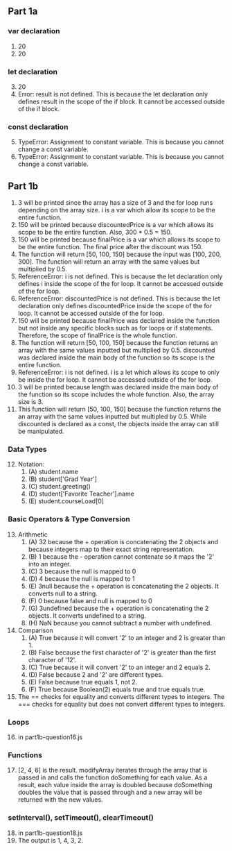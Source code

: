 ## Part 1a

### var declaration
1. 20
2. 20

### let declaration
3. 20
4. Error: result is not defined. This is because the let declaration only defines result in the scope of the if block. It cannot be accessed outside of the if block.

### const declaration
5. TypeError: Assignment to constant variable. This is because you cannot change a const variable.
6. TypeError: Assignment to constant variable. This is because you cannot change a const variable.

## Part 1b
1. 3 will be printed since the array has a size of 3 and the for loop runs depending on the array size. i is a var which allow its scope to be the entire function.
2. 150 will be printed because discountedPrice is a var which allows its scope to be the entire function. Also, 300 * 0.5 = 150. 
3. 150 will be printed because finalPrice is a var which allows its scope to be the entire function. The final price after the discount was 150.
4. The function will return [50, 100, 150] because the input was [100, 200, 300]. The function will return an array with the same values but multiplied by 0.5. 
5. ReferenceError: i is not defined. This is because the let declaration only defines i inside the scope of the for loop. It cannot be accessed outside of the for loop.
6. ReferenceError: discountedPrice is not defined. This is because the let declaration only defines discountedPrice inside the scope of the for loop. It cannot be accessed outside of the for loop.
7. 150 will be printed because finalPrice was declared inside the function but not inside any specific blocks such as for loops or if statements. Therefore, the scope of finalPrice is the whole function. 
8. The function will return [50, 100, 150] because the function returns an array with the same values inputted but multiplied by 0.5. discounted was declared inside the main body of the function so its scope is the entire function. 
9. ReferenceError: i is not defined. i is a let which allows its scope to only be inside the for loop. It cannot be accessed outside of the for loop.
10. 3 will be printed because length was declared inside the main body of the function so its scope includes the whole function. Also, the array size is 3.
11. This function will return [50, 100, 150] because the function returns the an array with the same values inputted but multipled by 0.5. While discounted is declared as a const, the objects inside the array can still be manipulated.

### Data Types
12. Notation:
    1.  (A) student.name
    2.  (B) student['Grad Year']
    3.  (C) student.greeting()
    4.  (D) student['Favorite Teacher'].name
    5.  (E) student.courseLoad[0]

### Basic Operators & Type Conversion
13. Arithmetic
    1.  (A) 32 because the + operation is concatenating the 2 objects and because integers map to their exact string representation.
    2.  (B) 1 because the - operation cannot contenate so it maps the '2' into an integer.
    3.  (C) 3 because the null is mapped to 0
    4.  (D) 4 because the null is mapped to 1
    5.  (E) 3null because the + operation is concatenating the 2 objects. It converts null to a string.
    6.  (F) 0 because false and null is mapped to 0
    7.  (G) 3undefined because the + operation is concatenating the 2 objects. It converts undefined to a string.
    8.  (H) NaN because you cannot subtract a number with undefined. 
14. Comparison
    1.  (A) True because it will convert '2' to an integer and 2 is greater than 1.
    2.  (B) False because the first character of '2' is greater than the first character of '12'. 
    3.  (C) True because it will convert '2' to an integer and 2 equals 2. 
    4.  (D) False because 2 and '2' are different types.
    5.  (E) False because true equals 1, not 2.
    6.  (F) True because Boolean(2) equals true and true equals true.
15. The == checks for equality and converts different types to integers. The === checks for equality but does not convert different types to integers.

### Loops
16. in part1b-question16.js

### Functions
17. [2, 4, 6] is the result. modifyArray iterates through the array that is passed in and  calls the function doSomething for each value. As a result, each value inside the array is doubled because doSomething doubles the value that is passed through and a new array will be returned with the new values.

### setInterval(), setTimeout(), clearTimeout()
18. in part1b-question18.js
19. The output is 1, 4, 3, 2. 